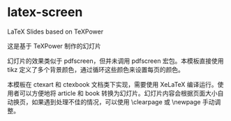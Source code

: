 # latex-screen

LaTeX Slides based on TeXPower

这是基于 TeXPower 制作的幻灯片

幻灯片的效果类似于 pdfscreen，但并未调用 pdfscreen 宏包。本模板直接使用 tikz 定义了多个背景颜色，通过循环这些颜色来设置每页的颜色。

本模板在 ctexart 和 ctexbook 文档类下实现，需要使用 XeLaTeX 编译运行。使用者可以方便地将 article 和 book 转换为幻灯片。幻灯片内容会根据页面大小自动换页，如果遇到处理不佳的情况，可以使用 \clearpage 或 \newpage 手动调整。

